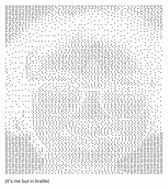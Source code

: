 ⣿⣟⣿⣻⣻⣟⣿⣻⣽⣟⣟⣿⣻⢽⣫⠳⣩⢹⢝⡹⡹⡪⢯⡻⡽⡹⠽⢝⢎⡯⢍⠏⡏⡯⡪⢑⠥⡱⡕⡕⠭⡫⣫⢯⢯⢻⢝⢯
⣿⢾⣯⣿⣽⢾⣽⢯⡾⣽⢽⡺⡵⡓⢅⠕⢇⢣⠣⢫⢮⠪⠱⡑⠅⠡⠡⠁⠅⠌⠢⡑⡐⠌⠄⢕⢐⠑⢌⠍⡗⠭⡪⢝⢮⡣⡳⡫
⣿⣻⣞⡾⡽⡯⡯⣏⡟⡞⠕⠅⠅⡂⠅⢊⠐⠄⡑⢐⠈⠄⠁⡀⠂⠠⠁⡈⢀⠈⠄⠂⠠⠁⡁⢂⠂⡊⡐⠌⡨⠑⢝⣜⣞⡼⣝⡯
⣟⡾⣝⣝⢽⡜⡎⡅⠅⡡⠁⠅⢂⠐⠈⠄⠈⠄⠂⢀⠈⠄⠠⠄⠄⠂⠁⠄⠄⠄⠠⠁⠄⠂⡀⠄⠐⠄⢂⠁⡂⠅⢕⢰⠱⡹⣱⣫
⣟⣾⡳⣝⢇⢗⢑⠁⠂⠄⠅⡈⠄⢀⠁⠂⠁⠄⠄⡀⠄⠄⠡⡈⠄⠂⠄⠄⠐⠈⠄⠄⡈⠄⠄⡀⠄⠁⠄⠄⠂⡁⡂⡂⠅⠪⡐⠕
⡷⣵⠯⡓⢍⠂⠄⢊⠐⢈⠠⠄⠠⠄⠠⠄⠂⠄⢂⠠⢈⢐⠅⡂⠄⡁⢂⠄⠂⠠⠄⠂⢀⠄⠁⠄⠄⠁⡀⠂⠁⠄⠂⠄⡑⡁⡂⢅
⡿⣝⢑⠨⠠⠈⡐⠠⠐⠄⠄⠄⠄⠄⠠⠄⢂⢁⢐⢐⢌⢆⡣⡢⡂⡆⡕⡌⣄⢅⢂⠅⠄⡂⢀⠂⡁⠄⠄⢈⠐⠈⢈⠐⡐⢀⢂⠁
⠕⠐⢀⠂⠂⠁⠄⠄⠄⢀⠠⢀⠐⠠⠁⢌⢐⢐⠌⢆⢇⢇⢇⢧⢪⢪⣮⢯⢾⣜⢔⢅⠣⡪⡰⢐⢐⠈⠄⢀⠄⠂⠐⠠⠂⡂⠐⡀
⠠⠈⡀⠄⠄⠂⠄⢄⡌⢔⠈⡀⢀⠂⡅⡢⡊⡆⡝⡜⡜⣎⢧⡫⣏⣗⢯⢯⣻⢮⡺⡜⣕⢕⢎⢆⠥⡑⠄⡀⠂⢂⠁⠡⢁⠐⠠⠐
⡀⠁⠄⠄⠄⠂⢰⢡⠊⠄⡂⠔⡐⡕⡜⡜⣜⢼⡺⣸⢪⡺⣜⢞⢮⣺⣝⣗⡽⡺⡮⣯⡺⣪⣣⢣⢣⣪⢐⢐⠈⡀⠄⠅⠠⢈⠠⠈
⠄⢈⠄⠄⠠⠄⢸⡨⠪⠨⠐⢅⢕⢕⢽⢜⢮⢺⠼⣎⢧⢫⠮⡯⣻⢕⢕⢜⢺⣫⢯⣺⣺⢕⢮⢳⢵⢱⢑⢢⠡⠄⠈⠄⢂⠐⠠⠁
⢅⠠⠠⠄⠂⢀⢳⢕⠁⠅⢅⠕⡕⠕⡕⢇⢏⢮⢫⢪⡪⡎⡯⣞⢏⢎⢎⡆⡇⢯⢟⣎⢯⢫⡳⡱⡳⡱⡕⡕⢅⢅⠈⠌⠄⡀⠅⠅
⠑⡀⠄⠁⠐⠄⠸⡐⢅⢑⢅⠣⠪⢨⠨⠌⡂⠅⠅⡑⡘⢜⢪⢫⠪⡪⡣⡣⡣⢣⢻⢪⢣⢣⢓⠝⢜⠜⢜⠘⠌⠢⠨⡀⠅⢐⠈⠂
⠨⢂⠐⠈⠄⠁⠘⡨⢎⠲⡐⢅⠣⡡⢣⠣⡪⡪⡢⠢⡊⡢⢑⠰⡑⢅⢇⠇⡇⡣⡑⡱⢱⡑⢌⢜⢔⢌⠢⡈⡂⠅⡁⡂⢐⠐⠨⠐
⡢⢂⠄⡀⠁⠄⠄⠠⠄⠄⠂⡠⢂⠔⢐⢐⡐⡐⡐⢅⢑⠈⢢⠱⡘⡌⡆⡇⡕⡌⡪⠨⡂⡣⢃⠣⠓⠝⠕⠕⢌⠢⢂⠂⢎⠢⠡⠄
⠐⡀⠄⠄⠄⠄⠂⠄⡐⢀⢪⠢⡡⡨⡐⡱⡐⡠⣂⢪⢠⢑⢅⡈⡈⣈⣈⣈⢈⠐⡁⡅⡂⡪⡐⡐⢁⢪⢈⠨⢐⢐⠠⢈⠄⡁⠄⠂
⠐⠄⠂⠄⠄⠠⠄⠄⠌⡆⢕⢕⢕⢅⢇⢎⢜⢔⢢⢱⢑⢅⢇⡂⠸⡸⣸⡸⡘⢐⢜⢜⢜⢜⢔⠜⡔⢕⠔⡌⡢⡑⡌⠄⠐⠄⠈⡀
⠄⠁⠄⠄⠁⠄⠄⠄⡱⡁⢇⢧⡳⡕⡗⣕⢵⢱⡣⡳⡱⡝⡜⢀⢕⢝⣞⣞⡌⢐⢑⢕⡳⡕⣇⢧⢣⣣⢣⢣⢢⢣⢊⢂⠅⠄⠁⠄
⡀⠠⠄⠈⠄⠈⠄⡀⢪⢪⡊⢎⢮⢪⡣⡣⣣⢳⢕⢽⢸⢸⢈⢢⡣⡳⣕⣗⢽⡀⡇⡇⡗⣝⢜⡎⡧⣣⢫⢮⢳⢕⠕⡐⢄⠐⠄⠂
⠄⠄⠄⡀⠄⡰⠄⠄⡪⡪⡪⡣⡕⡣⢇⣇⢇⢗⢝⠜⡘⡰⡸⡸⡸⡝⣞⣮⡳⣕⢌⢪⢪⢪⢣⡣⡫⣎⢮⢳⡹⡊⣕⢕⠠⠨⠂⠄
⠄⢈⠄⡄⢀⠚⠄⠄⢜⢜⢜⢜⡜⡜⡔⡢⡢⡱⡰⡑⢜⢎⢞⢜⢕⢝⢮⡚⡞⡎⡗⡵⡨⡊⡣⠇⠯⠮⡪⡣⡕⣎⢮⠪⡀⢊⠄⠂
⠄⡂⠘⣘⠄⡊⢀⠈⢸⢸⢸⢱⢱⢱⢱⢱⢱⢕⢕⢵⢱⢐⢅⢂⠢⡑⢔⢑⠌⡔⡡⡱⣘⢌⢎⢪⢱⢱⢱⢕⢵⢱⡣⡃⢆⠆⠈⠄
⡅⠄⠨⠺⣆⠨⠄⠐⠨⡪⡪⡪⡢⡣⡱⡱⡱⡱⠹⡘⡎⡎⡢⡱⡡⡃⢎⢢⢓⡜⡴⡱⡕⡕⣕⢵⢱⢱⢱⢱⢱⡱⡹⠄⡢⡁⡃⡂
⣞⢗⢔⡈⢄⢣⣨⢐⠄⢱⢱⢱⠸⡘⡜⡜⢔⠨⠠⠑⢅⠣⠣⡣⢣⠣⡇⡗⢕⢇⢇⠇⢕⢈⢂⢇⢳⡱⡕⣕⢕⢵⡙⡰⡡⣜⢄⣶
⣿⣯⡷⣟⣷⢷⣯⠿⢈⠄⠱⡱⢱⢑⢕⢕⢕⢕⢕⢕⢅⢪⠨⡢⢡⢑⢌⢌⢢⠢⡢⡑⡔⡰⡰⢸⢸⢸⡸⡸⡸⡕⣔⣵⣯⡿⣷⣻
⣿⢾⣻⣟⣿⢯⣿⣵⡌⠠⠄⠑⢕⢱⢨⠢⡣⡣⡳⡱⡱⡡⠣⠪⡘⢔⢑⠜⢜⢜⢎⢮⢎⢧⡣⡣⡣⡣⡣⡫⡪⣸⣷⢿⡾⣿⣻⣽
⣿⣟⣯⣿⣽⢿⣽⣾⣟⡎⣂⡇⢈⢪⠢⡣⡱⡱⡱⡱⡕⡵⡹⡨⡢⡡⣢⢡⡱⣱⡱⣳⡹⣕⢵⢹⢸⢸⢸⣨⡾⣷⣟⣿⣻⣟⣯⣿
⣿⣽⣻⡾⣯⣿⣻⣾⣻⣽⢜⠂⡆⡇⢇⢣⢊⢎⢎⢮⢪⡳⣹⢹⡪⡯⣺⢕⡯⣞⢮⡳⣕⢧⢳⢱⣱⣳⣟⣿⣻⣯⣿⣽⣯⣿⣽⢿
⣿⢾⡯⣿⣻⡾⣷⢯⣿⣽⣯⣿⢱⢱⢱⢑⠕⢌⠪⡊⡎⢎⠮⡺⡸⡹⣜⢵⢫⢮⢳⢕⢇⢇⣧⣷⡿⣯⣿⣽⣯⣷⣿⢾⡷⣿⢾⣿
⣿⢯⡿⣯⣯⡿⣯⡿⣷⣟⣾⢏⢎⢎⢎⢪⠪⣊⠪⠢⡑⢅⠣⡑⢕⢑⠕⡱⠱⡱⡑⡕⡕⣕⢿⡷⣿⣯⣷⡿⣾⡷⣟⣿⣻⣟⣯⣿
⣿⣻⣽⣟⣾⣟⣯⡿⡽⢩⢜⡪⡪⡪⡪⡊⡎⡆⡝⢜⢌⠢⡊⢔⠰⡐⢅⢢⢱⢢⢣⢣⢣⢇⢯⣙⠻⡾⣷⡿⣟⣿⣻⣽⡷⣟⣷⢿

(it's me but in braille)

